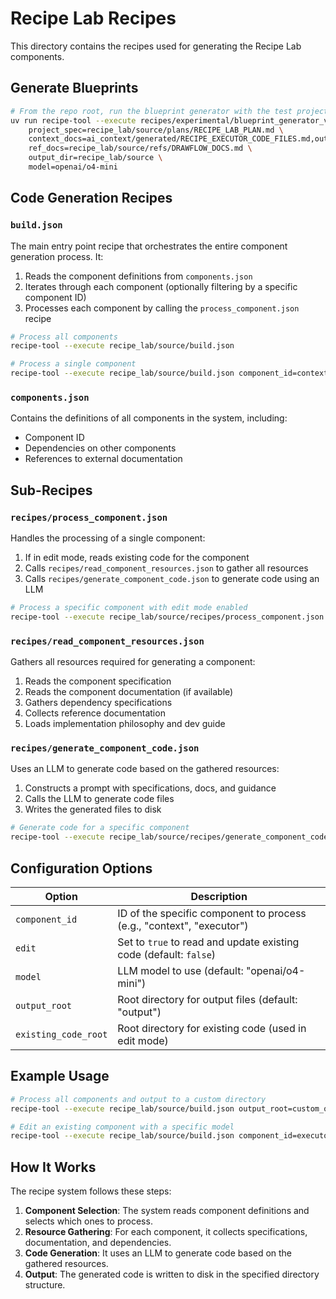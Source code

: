 # Recipe Lab Recipes

This directory contains the recipes used for generating the Recipe Lab components.

## Generate Blueprints

```bash
# From the repo root, run the blueprint generator with the test project
uv run recipe-tool --execute recipes/experimental/blueprint_generator_v4/build.json \
    project_spec=recipe_lab/source/plans/RECIPE_LAB_PLAN.md \
    context_docs=ai_context/generated/RECIPE_EXECUTOR_CODE_FILES.md,output/docs/RECIPE_JSON_AUTHORING_GUIDE.md \
    ref_docs=recipe_lab/source/refs/DRAWFLOW_DOCS.md \
    output_dir=recipe_lab/source \
    model=openai/o4-mini
```

## Code Generation Recipes

### `build.json`

The main entry point recipe that orchestrates the entire component generation process. It:

1. Reads the component definitions from `components.json`
2. Iterates through each component (optionally filtering by a specific component ID)
3. Processes each component by calling the `process_component.json` recipe

```bash
# Process all components
recipe-tool --execute recipe_lab/source/build.json

# Process a single component
recipe-tool --execute recipe_lab/source/build.json component_id=context
```

### `components.json`

Contains the definitions of all components in the system, including:

- Component ID
- Dependencies on other components
- References to external documentation

## Sub-Recipes

### `recipes/process_component.json`

Handles the processing of a single component:

1. If in edit mode, reads existing code for the component
2. Calls `recipes/read_component_resources.json` to gather all resources
3. Calls `recipes/generate_component_code.json` to generate code using an LLM

```bash
# Process a specific component with edit mode enabled
recipe-tool --execute recipe_lab/source/recipes/process_component.json component_id=context edit=true
```

### `recipes/read_component_resources.json`

Gathers all resources required for generating a component:

1. Reads the component specification
2. Reads the component documentation (if available)
3. Gathers dependency specifications
4. Collects reference documentation
5. Loads implementation philosophy and dev guide

### `recipes/generate_component_code.json`

Uses an LLM to generate code based on the gathered resources:

1. Constructs a prompt with specifications, docs, and guidance
2. Calls the LLM to generate code files
3. Writes the generated files to disk

```bash
# Generate code for a specific component
recipe-tool --execute recipe_lab/source/recipes/generate_component_code.json spec=path/to/spec.md docs=path/to/docs.md
```

## Configuration Options

| Option               | Description                                                           |
| -------------------- | --------------------------------------------------------------------- |
| `component_id`       | ID of the specific component to process (e.g., "context", "executor") |
| `edit`               | Set to `true` to read and update existing code (default: `false`)     |
| `model`              | LLM model to use (default: "openai/o4-mini")                          |
| `output_root`        | Root directory for output files (default: "output")                   |
| `existing_code_root` | Root directory for existing code (used in edit mode)                  |

## Example Usage

```bash
# Process all components and output to a custom directory
recipe-tool --execute recipe_lab/source/build.json output_root=custom_output

# Edit an existing component with a specific model
recipe-tool --execute recipe_lab/source/build.json component_id=executor edit=true model=openai/gpt-4o existing_code_root=src
```

## How It Works

The recipe system follows these steps:

1. **Component Selection**: The system reads component definitions and selects which ones to process.
2. **Resource Gathering**: For each component, it collects specifications, documentation, and dependencies.
3. **Code Generation**: It uses an LLM to generate code based on the gathered resources.
4. **Output**: The generated code is written to disk in the specified directory structure.
